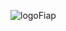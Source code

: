 ![logoFiap](https://github.com/ViniciusLeopoldino/Challenge/assets/135030968/d37a523a-5afc-49a8-a319-ff1f84e721d2)
